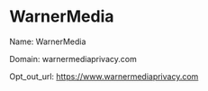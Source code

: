 # WarnerMedia

Name: WarnerMedia

Domain: warnermediaprivacy.com

Opt_out_url: https://www.warnermediaprivacy.com
